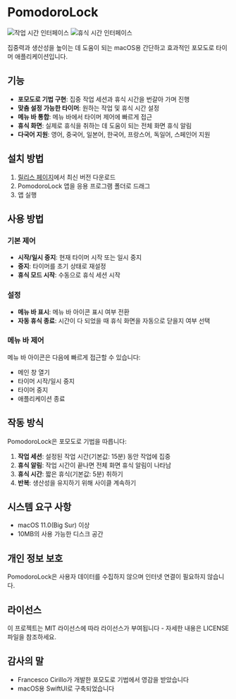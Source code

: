 # PomodoroLock

![작업 시간 인터페이스](path/to/work_time_interface.png)
![휴식 시간 인터페이스](path/to/break_time_interface.png)

집중력과 생산성을 높이는 데 도움이 되는 macOS용 간단하고 효과적인 포모도로 타이머 애플리케이션입니다.

## 기능

- **포모도로 기법 구현**: 집중 작업 세션과 휴식 시간을 번갈아 가며 진행
- **맞춤 설정 가능한 타이머**: 원하는 작업 및 휴식 시간 설정
- **메뉴 바 통합**: 메뉴 바에서 타이머 제어에 빠르게 접근
- **휴식 화면**: 실제로 휴식을 취하는 데 도움이 되는 전체 화면 휴식 알림
- **다국어 지원**: 영어, 중국어, 일본어, 한국어, 프랑스어, 독일어, 스페인어 지원

## 설치 방법

1. [릴리스 페이지](https://github.com/yourusername/PomodoroLock/releases)에서 최신 버전 다운로드
2. PomodoroLock 앱을 응용 프로그램 폴더로 드래그
3. 앱 실행

## 사용 방법

### 기본 제어

- **시작/일시 중지**: 현재 타이머 시작 또는 일시 중지
- **중지**: 타이머를 초기 상태로 재설정
- **휴식 모드 시작**: 수동으로 휴식 세션 시작

### 설정

- **메뉴 바 표시**: 메뉴 바 아이콘 표시 여부 전환
- **자동 휴식 종료**: 시간이 다 되었을 때 휴식 화면을 자동으로 닫을지 여부 선택

### 메뉴 바 제어

메뉴 바 아이콘은 다음에 빠르게 접근할 수 있습니다:
- 메인 창 열기
- 타이머 시작/일시 중지
- 타이머 중지
- 애플리케이션 종료

## 작동 방식

PomodoroLock은 포모도로 기법을 따릅니다:

1. **작업 세션**: 설정된 작업 시간(기본값: 15분) 동안 작업에 집중
2. **휴식 알림**: 작업 시간이 끝나면 전체 화면 휴식 알림이 나타남
3. **휴식 시간**: 짧은 휴식(기본값: 5분) 취하기
4. **반복**: 생산성을 유지하기 위해 사이클 계속하기

## 시스템 요구 사항

- macOS 11.0(Big Sur) 이상
- 10MB의 사용 가능한 디스크 공간

## 개인 정보 보호

PomodoroLock은 사용자 데이터를 수집하지 않으며 인터넷 연결이 필요하지 않습니다.

## 라이선스

이 프로젝트는 MIT 라이선스에 따라 라이선스가 부여됩니다 - 자세한 내용은 LICENSE 파일을 참조하세요.

## 감사의 말

- Francesco Cirillo가 개발한 포모도로 기법에서 영감을 받았습니다
- macOS용 SwiftUI로 구축되었습니다